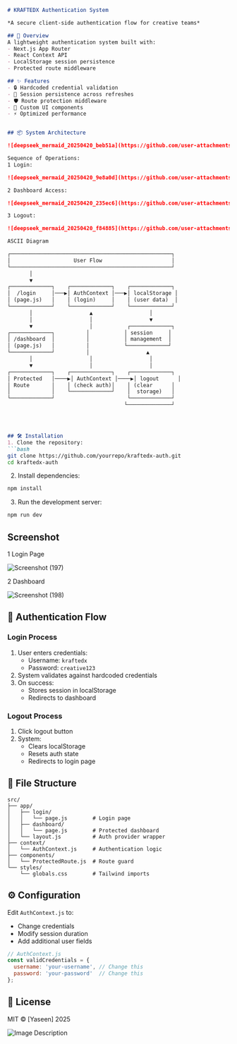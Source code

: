 
```markdown
# KRAFTEDX Authentication System

*A secure client-side authentication flow for creative teams*

## 📌 Overview
A lightweight authentication system built with:
- Next.js App Router
- React Context API
- LocalStorage session persistence
- Protected route middleware

## ✨ Features
- 🔒 Hardcoded credential validation
- 🔄 Session persistence across refreshes
- 🛡️ Route protection middleware
- 🎨 Custom UI components
- ⚡ Optimized performance


## 📦 System Architecture

![deepseek_mermaid_20250420_beb51a](https://github.com/user-attachments/assets/45804a00-527a-48e4-8c09-36992b082cc2)

Sequence of Operations:
1 Login:

![deepseek_mermaid_20250420_9e8a0d](https://github.com/user-attachments/assets/b1f7f14a-eb46-4c6d-b76a-db8bbf25ccc2)

2 Dashboard Access:

![deepseek_mermaid_20250420_235ec6](https://github.com/user-attachments/assets/357944dd-4050-4d99-b7af-1cc2f703a886)

3 Logout:

![deepseek_mermaid_20250420_f84885](https://github.com/user-attachments/assets/17460bd3-c499-4799-8275-bb746f7aecf5)

ASCII Diagram

┌───────────────────────────────────────────────────┐
│                    User Flow                      │
└───────────────────────────────────────────────────┘
       │
       ▼
┌─────────────┐    ┌─────────────┐    ┌─────────────┐
│  /login     │───▶│ AuthContext │───▶│ localStorage │
│ (page.js)   │    │ (login)     │    │ (user data)  │
└─────────────┘    └─────────────┘    └─────────────┘
       │                  ▲                  │
       │                  │                  ▼
       ▼                  │           ┌─────────────┐
┌─────────────┐          │           │ session     │
│ /dashboard  │          │           │ management  │
│ (page.js)   │          │           └─────────────┘
└─────────────┘          │                  ▲
       │                  │                  │
       ▼                  │                  │
┌─────────────┐    ┌─────────────┐    ┌─────────────┐
│ Protected   │────▶│ AuthContext │────▶│ logout      │
│ Route       │    │ (check auth)│    │ (clear      │
│             │    └─────────────┘    │  storage)   │
└─────────────┘                       └─────────────┘
                                     └──────────────┘




## 🛠️ Installation
1. Clone the repository:
```bash
git clone https://github.com/yourrepo/kraftedx-auth.git
cd kraftedx-auth
```

2. Install dependencies:
```bash
npm install
```

3. Run the development server:
```bash
npm run dev
```

## Screenshot

1 Login Page

![Screenshot (197)](https://github.com/user-attachments/assets/626826ac-e0bf-41bd-b73f-4da3eafccb36)

2 Dashboard

![Screenshot (198)](https://github.com/user-attachments/assets/b8a367d0-1db6-477e-ac67-51ff8aea57b4)


## 🔐 Authentication Flow

### Login Process
1. User enters credentials:
   - Username: `kraftedx`
   - Password: `creative123`
2. System validates against hardcoded credentials
3. On success:
   - Stores session in localStorage
   - Redirects to dashboard

### Logout Process
1. Click logout button
2. System:
   - Clears localStorage
   - Resets auth state
   - Redirects to login page

## 📂 File Structure
```
src/
├── app/
│   ├── login/
│   │   └── page.js        # Login page
│   ├── dashboard/
│   │   └── page.js        # Protected dashboard
│   └── layout.js          # Auth provider wrapper
├── context/
│   └── AuthContext.js     # Authentication logic
├── components/
│   └── ProtectedRoute.js  # Route guard
└── styles/
    └── globals.css        # Tailwind imports
```

## ⚙️ Configuration
Edit `AuthContext.js` to:
- Change credentials
- Modify session duration
- Add additional user fields

```javascript
// AuthContext.js
const validCredentials = {
  username: 'your-username', // Change this
  password: 'your-password'  // Change this
};
```

## 📜 License
MIT © [Yaseen] 2025

![Image Description](https://i.ibb.co/17HLXKV/Screenshot-187-1-1.png)

